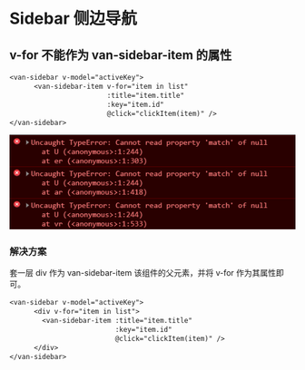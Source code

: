 # Sidebar 侧边导航

## v-for 不能作为 van-sidebar-item 的属性

```markup
<van-sidebar v-model="activeKey">
      <van-sidebar-item v-for="item in list"
                        :title="item.title"
                        :key="item.id"
                        @click="clickItem(item)" />
</van-sidebar>
```

![](../../../../.gitbook/assets/image%20%288%29.png)

### 解决方案

套一层 div 作为 van-sidebar-item 该组件的父元素，并将 v-for 作为其属性即可。

```markup
<van-sidebar v-model="activeKey">
      <div v-for="item in list">
        <van-sidebar-item :title="item.title"
                          :key="item.id"
                          @click="clickItem(item)" />
      </div>
</van-sidebar>
```



